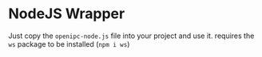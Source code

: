 # NodeJS Wrapper
Just copy the `openipc-node.js` file into your project and use it.
requires the `ws` package to be installed (`npm i ws`)